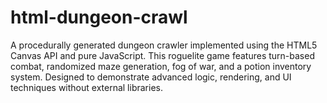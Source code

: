 # html-dungeon-crawl
A procedurally generated dungeon crawler implemented using the HTML5 Canvas API and pure JavaScript. This roguelite game features turn-based combat, randomized maze generation, fog of war, and a potion inventory system. Designed to demonstrate advanced logic, rendering, and UI techniques without external libraries.

